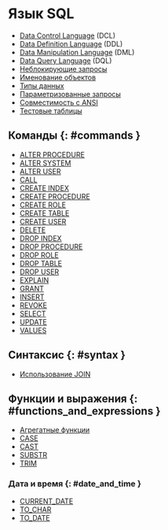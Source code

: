# Язык SQL

* [Data Control Language](reference/sql/dcl.md) (DCL)
* [Data Definition Language](reference/sql/ddl.md) (DDL)
* [Data Manipulation Language](reference/sql/dml.md) (DML)
* [Data Query Language](reference/sql/dql.md) (DQL)
* [Неблокирующие запросы](reference/sql/non_block.md)
* [Именование объектов](reference/sql/object.md)
* [Типы данных](reference/sql_types.md)
* [Параметризованные запросы](reference/sql/parametrization.md)
* [Совместимость с ANSI](reference/ansi_sql.md)
* [Тестовые таблицы](reference/legend.md)

## Команды {: #commands }

* [ALTER PROCEDURE](reference/sql/alter_procedure.md)
* [ALTER SYSTEM](reference/sql/alter_system.md)
* [ALTER USER](reference/sql/alter_user.md)
* [CALL](reference/sql/call.md)
* [CREATE INDEX](reference/sql/create_index.md)
* [CREATE PROCEDURE](reference/sql/create_procedure.md)
* [CREATE ROLE](reference/sql/create_role.md)
* [CREATE TABLE](reference/sql/create_table.md)
* [CREATE USER](reference/sql/create_user.md)
* [DELETE](reference/sql/delete.md)
* [DROP INDEX](reference/sql/drop_index.md)
* [DROP PROCEDURE](reference/sql/drop_procedure.md)
* [DROP ROLE](reference/sql/drop_role.md)
* [DROP TABLE](reference/sql/drop_table.md)
* [DROP USER](reference/sql/drop_user.md)
* [EXPLAIN](reference/sql/explain.md)
* [GRANT](reference/sql/grant.md)
* [INSERT](reference/sql/insert.md)
* [REVOKE](reference/sql/revoke.md)
* [SELECT](reference/sql/select.md)
* [UPDATE](reference/sql/update.md)
* [VALUES](reference/sql/values.md)

## Синтаксис {: #syntax }

* [Использование JOIN](reference/sql/join.md)

## Функции и выражения {: #functions_and_expressions }

* [Агрегатные функции](reference/sql/aggregate.md)
* [CASE](reference/sql/case.md)
* [CAST](reference/sql/cast.md)
* [SUBSTR](reference/sql/substr.md)
* [TRIM](reference/sql/trim.md)

### Дата и время {: #date_and_time }

* [CURRENT_DATE](reference/sql/current_date.md)
* [TO_CHAR](reference/sql/to_char.md)
* [TO_DATE](reference/sql/to_date.md)
